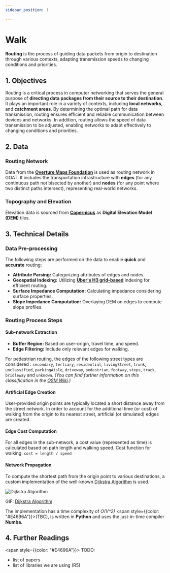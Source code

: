 ```yaml
---
sidebar_position: 1
 
---
```

 
# Walk
 
**Routing** is the process of guiding data packets from origin to destination through various contexts, adapting transmission speeds to changing conditions and priorities.

 
## 1. Objectives

Routing is a critical process in computer networking that serves the general purpose of **directing data packages from their source to their destination**. It plays an important role in a variety of contexts, including **local networks**, and **catchment areas**. By determining the optimal path for data transmission, routing ensures efficient and reliable communication between devices and networks. In addition, routing allows the speed of data transmission to be adjusted, enabling networks to adapt effectively to changing conditions and priorities.

## 2. Data

### Routing Network

Data from the **[Overture Maps Foundation](https://overturemaps.org/)** is used as routing network in GOAT. It includes the transportation infrastructure with **edges** (for any continuous path not bisected by another) and **nodes** (for any point where two distinct paths intersect), representing real-world networks.


### Topography and Elevation

Elevation data is sourced from **[Copernicus](https://www.copernicus.eu/en)** as **Digital Elevation Model (DEM)** tiles.


## 3. Technical Details

### Data Pre-processing

The following steps are performed on the data to enable **quick** and **accurate** routing:

 - **Attribute Parsing:** Categorizing attributes of edges and nodes.
 - **Geospatial Indexing:**  Utilizing **[Uber's H3 grid-based](../further_reading/glossary#h3-grid)** indexing for efficient routing.
 - **Surface Impedance Computation:** Calculating impedance considering surface properties.
 - **Slope Impedance Computation:** Overlaying DEM on edges to compute slope profiles.


### Routing Process Steps

#### Sub-network Extraction

- **Buffer Region:** Based on user-origin, travel time, and speed.
- **Edge Filtering:**  Include only relevant edges for walking.

For pedestrian routing, the edges of the following street types are considered :
`secondary`, `tertiary`, `residential`, `livingStreet`, `trunk`,
`unclassified`, `parkingAisle`, `driveway`, `pedestrian`, `footway`,
`steps`, `track`, `bridleway` and `unknown`. *(You can find further information on this classification in the [OSM Wiki](https://wiki.openstreetmap.org/wiki/Key:highway).)*

#### Artificial Edge Creation

User-provided origin points are typically located a short distance away from the street network. In order to account for the additional time (or cost) of walking from the origin to its nearest street, artificial (or simulated) edges are created.

#### Edge Cost Computation

For all edges in the sub-network, a cost value (represented as time) is calculated based on path length and walking speed.
Cost function for walking:
`cost = length / speed`

#### Network Propagation

To compute the shortest path from the origin point to various destinations, a custom implementation of the well-known [Dijkstra Algorithm](https://en.wikipedia.org/wiki/Dijkstra%27s_algorithm) is used.


<div style={{ display: 'flex', flexDirection: 'column', alignItems: 'center' }}>
  <img src={require('/img/routing/walk/dijkstra.gif').default}  alt="Dijkstra Algorithm" style={{ width: "auto", height: "auto", objectFit: "cover"}}/>
<p style={{ textAlign: 'center' }}>GIF: <a href="https://en.wikipedia.org/wiki/Dijkstra%27s_algorithm">Dijkstra Algorithm</a></p>
</div>



The implementation has a time complexity of *O(V^2)* <span style={{color: "#E4696A"}}>(TBC)</span>, is written in **Python** and uses the just-in-time compiler **Numba**.


## 4. Further Readings

<span style={{color: "#E4696A"}}>
TODO:
 - list of papers 
 - list of libraries we are using (R5)
</span>
 